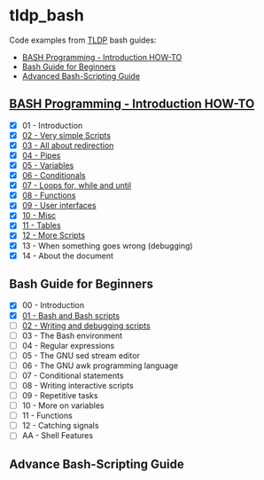 # tldp_bash

Code examples from [TLDP](http://tldp.org/) bash guides:

- [BASH Programming - Introduction HOW-TO][1]
- [Bash Guide for Beginners][2]
- [Advanced Bash-Scripting Guide][3]

## [BASH Programming - Introduction HOW-TO](howto)

- [x] 01 - Introduction
- [x] [02 - Very simple Scripts](howto/02_very_simple_scripts)
- [x] [03 - All about redirection](howto/03_all_about_redirection)
- [x] [04 - Pipes](howto/04_pipes)
- [x] [05 - Variables](howto/05_variables)
- [x] [06 - Conditionals](howto/06_conditions)
- [x] [07 - Loops for, while and until](howto/07_loops_for_while_and_until)
- [x] [08 - Functions](howto/08_functions)
- [x] [09 - User interfaces](howto/09_user_interfaces)
- [x] [10 - Misc](howto/10_misc)
- [x] [11 - Tables](howto/11_tables)
- [x] [12 - More Scripts](howto/12_more_scripts)
- [x] 13 - When something goes wrong (debugging)
- [x] 14 - About the document

## Bash Guide for Beginners

- [x] 00 - Introduction
- [x] [01 - Bash and Bash scripts](begginners/01_bash_and_bash_scripts)
- [ ] [02 - Writing and debugging scripts](begginners/02_writing_and_debugging_scripts)
- [ ] 03 - The Bash environment
- [ ] 04 - Regular expressions
- [ ] 05 - The GNU sed stream editor
- [ ] 06 - The GNU awk programming language
- [ ] 07 - Conditional statements
- [ ] 08 - Writing interactive scripts
- [ ] 09 - Repetitive tasks
- [ ] 10 - More on variables
- [ ] 11 - Functions
- [ ] 12 - Catching signals
- [ ] AA - Shell Features

## Advance Bash-Scripting Guide

 [1]: http://tldp.org/HOWTO/Bash-Prog-Intro-HOWTO.html
 [2]: http://www.tldp.org/LDP/Bash-Beginners-Guide/html/index.html
 [3]: http://tldp.org/LDP/abs/html/index.html
